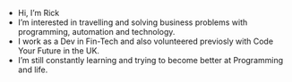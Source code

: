 -  Hi, I’m Rick
-  I’m interested in travelling and solving business problems with programming, automation and technology.
-  I work as a Dev in Fin-Tech and also volunteered previosly with Code Your Future in the UK.
-  I’m still constantly learning and trying to become better at Programming and life.


<!---
rickscode/rickscode is a ✨ special ✨ repository because its `README.md` (this file) appears on your GitHub profile.
You can click the Preview link to take a look at your changes.
--->

